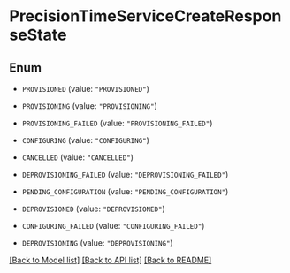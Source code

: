 # PrecisionTimeServiceCreateResponseState

## Enum


* `PROVISIONED` (value: `"PROVISIONED"`)

* `PROVISIONING` (value: `"PROVISIONING"`)

* `PROVISIONING_FAILED` (value: `"PROVISIONING_FAILED"`)

* `CONFIGURING` (value: `"CONFIGURING"`)

* `CANCELLED` (value: `"CANCELLED"`)

* `DEPROVISIONING_FAILED` (value: `"DEPROVISIONING_FAILED"`)

* `PENDING_CONFIGURATION` (value: `"PENDING_CONFIGURATION"`)

* `DEPROVISIONED` (value: `"DEPROVISIONED"`)

* `CONFIGURING_FAILED` (value: `"CONFIGURING_FAILED"`)

* `DEPROVISIONING` (value: `"DEPROVISIONING"`)


[[Back to Model list]](../README.md#documentation-for-models) [[Back to API list]](../README.md#documentation-for-api-endpoints) [[Back to README]](../README.md)


